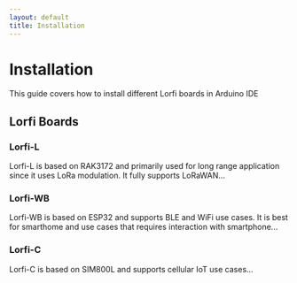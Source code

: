 ```yaml
---
layout: default
title: Installation
---
```


# Installation

This guide covers how to install different Lorfi boards in Arduino IDE

## Lorfi Boards

### Lorfi-L

Lorfi-L is based on RAK3172 and primarily used for long range application since it uses LoRa modulation. It fully supports LoRaWAN...

### Lorfi-WB

Lorfi-WB is based on ESP32 and supports BLE and WiFi use cases. It is best for smarthome and use cases that requires interaction with smartphone...

### Lorfi-C

Lorfi-C is based on SIM800L and supports cellular IoT use cases...
